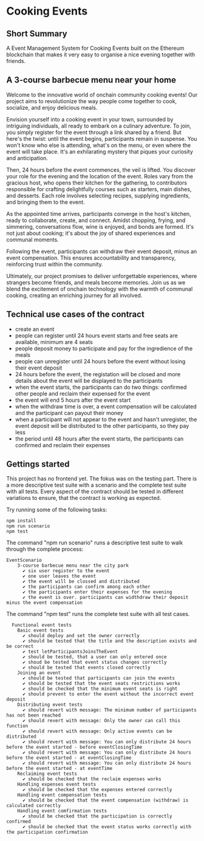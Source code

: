# Cooking Events

## Short Summary
A Event Management System for Cooking Events built on the Ethereum blockchain that makes it very easy to organise a nice evening together with friends. 

## A 3-course barbecue menu near your home

Welcome to the innovative world of onchain community cooking events! Our project aims to revolutionize the way people come together to cook, socialize, and enjoy delicious meals.

Envision yourself into a cooking event in your town, surrounded by intriguing individuals, all ready to embark on a culinary adventure. To join, you simply register for the event through a link shared by a friend. But here's the twist: until the event begins, participants remain in suspense. You won't know who else is attending, what's on the menu, or even where the event will take place. It's an exhilarating mystery that piques your curiosity and anticipation.

Then, 24 hours before the event commences, the veil is lifted. You discover your role for the evening and the location of the event. Roles vary from the gracious host, who opens their kitchen for the gathering, to contributors responsible for crafting delightfully courses such as starters, main dishes, and desserts. Each role involves selecting recipes, supplying ingredients, and bringing them to the event.

As the appointed time arrives, participants converge in the host's kitchen, ready to collaborate, create, and connect. Amidst chopping, frying, and simmering, conversations flow, wine is enjoyed, and bonds are formed. It's not just about cooking; it's about the joy of shared experiences and communal moments.

Following the event, participants can withdraw their event deposit, minus an event compensation. This ensures accountability and transparency, reinforcing trust within the community.

Ultimately, our project promises to deliver unforgettable experiences, where strangers become friends, and meals become memories. Join us as we blend the excitement of onchain technology with the warmth of communal cooking, creating an enriching journey for all involved.


## Technical use cases of the contract
* create an event 
* people can register until 24 hours event starts and free seats are available, minimum are 4 seats
* people deposit money to participate and pay for the ingredience of the meals 
* people can unregister until 24 hours before the event without losing their event deposit 
* 24 hours before the event, the registation will be closed and more details about the event will be displayed to the participants
* when the event starts, the participants can do two things: confirmed other people and reclaim their expensed for the event
* the event will end 5 hours after the event start
* when the withdraw time is over, a event compensation will be calculated and the participant can payout their money
* when a participant will not appear to the event and hasn't unregister, the event deposit will be distributed to the other participants, so they pay less
* the period until 48 hours after the event starts, the participants can confirmed and reclaim their expenses

## Gettings started

This project has no frontend yet. The fokus was on the testing part. There is a more descriptive test suite with a scenario and the complete test suite with all tests.
Every aspect of the contract should be tested in different variations to ensure, that the contract is working as expected.

Try running some of the following tasks:

```shell
npm install
npm run scenario
npm test
```

The command "npm run scenario" runs a descriptive test suite to walk through the complete process:

```
EventScenario
    3-course barbecue menu near the city park
      ✔ six user register to the event
      ✔ one user leaves the event
      ✔ the event will be clossed and distributed
      ✔ the participants can confirm among each other
      ✔ the participants enter their expenses for the evening
      ✔ the event is over. participants can widthdraw their deposit  minus the event compensation
```

The command "npm test" runs the complete test suite with all test cases.

```
  Functional event tests
    Basic event tests
      ✔ should deploy and set the owner correctly
      ✔ should be tested that the title and the description exists and be correct
      ✔ test letParticipantsJoinsTheEvent
      ✔ should be tested, that a user can only entered once
      ✔ shoud be tested that event status changes correctly
      ✔ should be tested that events closed correctly
    Joining an event
      ✔ should be tested that participants can join the events
      ✔ should be tested that the event seats restrictions works
      ✔ should be checked that the minimum event seats is right
      ✔ should prevent to enter the event without the incorrect event deposit
    Distributing event tests
      ✔ should revert with message: The minimum number of participants has not been reached
      ✔ should revert with message: Only the owner can call this function
      ✔ should revert with message: Only active events can be distributed
      ✔ should revert with message: You can only distribute 24 hours before the event started - before eventClosingTime
      ✔ should revert with message: You can only distribute 24 hours before the event started - at eventClosingTime
      ✔ should revert with message: You can only distribute 24 hours before the event started - at eventTime
    Reclaiming event tests
      ✔ should be checked that the reclaim expenses works
    Handling expenses event tests
      ✔ should be checked that the expenses entered correctly
    Handling event compensation tests
      ✔ should be checked that the event compensation (withdraw) is calculated correctly
    Handling event comfirmation tests
      ✔ should be checked that the participation is correctly confirmed
      ✔ should be checked that the event status works correctly with the participation confirmation
```